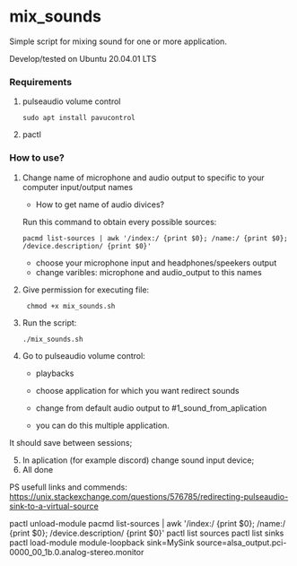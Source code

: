 # mix_sounds
Simple script for mixing sound for one or more application.

Develop/tested on Ubuntu 20.04.01 LTS
### Requirements
1. pulseaudio volume control

	``` sudo apt install pavucontrol ```
	
2. pactl

### How to use?

1. Change name of microphone and audio output to specific to your computer input/output names
	* How to get name of audio divices?
	
	Run this command to obtain every possible sources:
	
	```pacmd list-sources | awk '/index:/ {print $0}; /name:/ {print $0}; /device.description/ {print $0}'```
	
	* choose your microphone input and headphones/speekers output
	* change varibles:
		microphone and audio_output
	to this names
	
2. Give permission for executing file:

	``` chmod +x mix_sounds.sh```
	
3. Run the script:

	``` ./mix_sounds.sh ```
	
4. Go to pulseaudio volume control:
	* playbacks
		
	* choose application for which you want redirect sounds
		
	* change from default audio output to #1_sound_from_aplication
		
	* you can do this multiple application.
	
It should save between sessions;

5. In aplication (for example discord) change sound input device;
6. All done


PS usefull links and commends:
https://unix.stackexchange.com/questions/576785/redirecting-pulseaudio-sink-to-a-virtual-source



pactl unload-module 
pacmd list-sources | awk '/index:/ {print $0}; /name:/ {print $0}; /device.description/ {print $0}'
pactl list sources
pactl list sinks
pactl load-module module-loopback sink=MySink source=alsa_output.pci-0000_00_1b.0.analog-stereo.monitor
